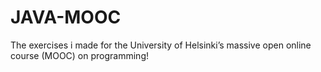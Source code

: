 # JAVA-MOOC
The exercises i made for the University of Helsinki’s massive open online course (MOOC) on programming!
